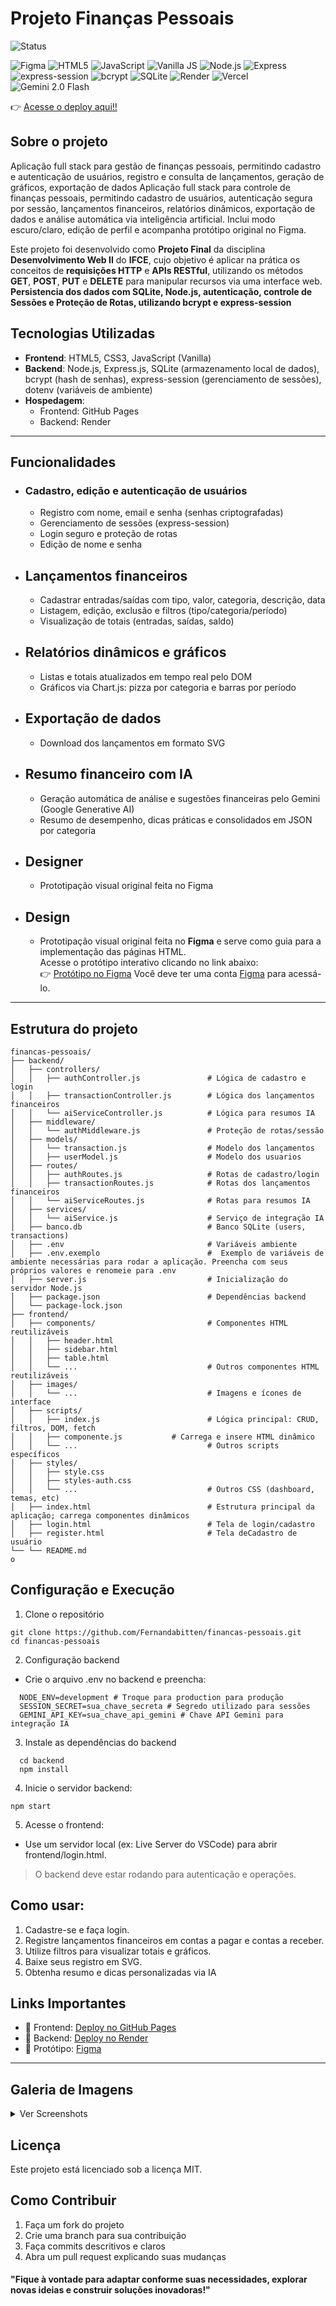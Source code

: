 # Projeto Finanças Pessoais

![Status](https://img.shields.io/badge/progresso-100%25-green?style=for-the-badge)

![Figma](https://img.shields.io/badge/Figma-F24E1E?style=for-the-badge&logo=figma&logoColor=white)
![HTML5](https://img.shields.io/badge/HTML5-%23E34F26.svg?style=for-the-badge&logo=html5&logoColor=white)
![JavaScript](https://img.shields.io/badge/JavaScript-F7DF1E?style=for-the-badge&logo=javascript&logoColor=000)
![Vanilla JS](https://img.shields.io/badge/Vanilla%20JS-F0DB4F?style=for-the-badge&logo=javascript&logoColor=323330)
![Node.js](https://img.shields.io/badge/Node.js-%2343853D.svg?style=for-the-badge&logo=node.js&logoColor=white)
![Express](https://img.shields.io/badge/Express.js-000?style=for-the-badge&logo=express&logoColor=white)
![express-session](https://img.shields.io/badge/express--session-ff69b4?style=for-the-badge)
![bcrypt](https://img.shields.io/badge/bcrypt-4B8BBE?style=for-the-badge)
![SQLite](https://img.shields.io/badge/SQLite-07405E.svg?style=for-the-badge&logo=sqlite&logoColor=white)
![Render](https://img.shields.io/badge/Render-46E3B7?style=for-the-badge&logo=render&logoColor=000)
![Vercel](https://img.shields.io/badge/Vercel-000000?style=for-the-badge&logo=vercel&logoColor=white)
![Gemini 2.0 Flash](https://img.shields.io/badge/Gemini%202.0%20Flash-4285F4?style=for-the-badge&logo=google&logoColor=white)

👉 [Acesse o deploy aqui!!](https://financas-pessoais-nu-ten.vercel.app/login.html)

## Sobre o projeto

Aplicação full stack para gestão de finanças pessoais, permitindo cadastro e autenticação de usuários, registro e consulta de lançamentos, geração de gráficos, exportação de dados Aplicação full stack para controle de finanças pessoais, permitindo cadastro de usuários, autenticação segura por sessão, lançamentos financeiros, relatórios dinâmicos, exportação de dados e análise automática via inteligência artificial. Inclui modo escuro/claro, edição de perfil e acompanha protótipo original no Figma.

Este projeto foi desenvolvido como **Projeto Final** da disciplina **Desenvolvimento Web II** do **IFCE**, cujo objetivo é aplicar na prática os conceitos de **requisições HTTP** e **APIs RESTful**, utilizando os métodos **GET**, **POST**, **PUT** e **DELETE** para manipular recursos via uma interface web. **Persistencia dos dados com SQLite, Node.js, autenticação, controle de Sessões e Proteção de Rotas, utilizando bcrypt e express-session**

## Tecnologias Utilizadas

- **Frontend**:
  HTML5,
  CSS3,
  JavaScript (Vanilla)
- **Backend**:
  Node.js,
  Express.js,
  SQLite (armazenamento local de dados),
  bcrypt (hash de senhas),
  express-session (gerenciamento de sessões),
  dotenv (variáveis de ambiente)
- **Hospedagem**:
  - Frontend: GitHub Pages
  - Backend: Render

---

## Funcionalidades

- ### Cadastro, edição e autenticação de usuários

  - Registro com nome, email e senha (senhas criptografadas)
  - Gerenciamento de sessões (express-session)
  - Login seguro e proteção de rotas
  - Edição de nome e senha

- ## Lançamentos financeiros

  - Cadastrar entradas/saídas com tipo, valor, categoria, descrição, data
  - Listagem, edição, exclusão e filtros (tipo/categoria/período)
  - Visualização de totais (entradas, saídas, saldo)

- ## Relatórios dinâmicos e gráficos

  - Listas e totais atualizados em tempo real pelo DOM
  - Gráficos via Chart.js: pizza por categoria e barras por período

- ## Exportação de dados

  - Download dos lançamentos em formato SVG

- ## Resumo financeiro com IA

  - Geração automática de análise e sugestões financeiras pelo Gemini (Google Generative AI)
  - Resumo de desempenho, dicas práticas e consolidados em JSON por categoria

- ## Designer

  - Prototipação visual original feita no Figma

- ## Design
  - Prototipação visual original feita no **Figma** e serve como guia para a implementação das páginas HTML.  
    Acesse o protótipo interativo clicando no link abaixo:  
    👉 [Protótipo no Figma](https://www.figma.com/proto/cHjB1mahWFq8FTedooHL8X/Sistema-de-Gest%C3%A3o-Finnanceira-Pessoal?node-id=54-806&p=f&t=O1E4mtFvgd4wAINR-0&scaling=min-zoom&content-scaling=fixed&page-id=48%3A1436&starting-point-node-id=54%3A806)
    Você deve ter uma conta <a href="https://www.figma.com/">Figma</a> para acessá-lo.

---

## Estrutura do projeto

```
financas-pessoais/
├── backend/
│   ├── controllers/
│   │   ├── authController.js               # Lógica de cadastro e login
│   │   ├── transactionController.js        # Lógica dos lançamentos financeiros
│   │   └── aiServiceController.js          # Lógica para resumos IA
│   ├── middleware/
│   │   └── authMiddleware.js               # Proteção de rotas/sessão
│   ├── models/
│   │   └── transaction.js                  # Modelo dos lançamentos
│   │   ├── userModel.js                    # Modelo dos usuarios
│   ├── routes/
│   │   ├── authRoutes.js                   # Rotas de cadastro/login
│   │   ├── transactionRoutes.js            # Rotas dos lançamentos financeiros
│   │   └── aiServiceRoutes.js              # Rotas para resumos IA
│   ├── services/
│   │   └── aiService.js                    # Serviço de integração IA
│   ├── banco.db                            # Banco SQLite (users, transactions)
│   ├── .env                                # Variáveis ambiente
│   ├── .env.exemplo                        #  Exemplo de variáveis de ambiente necessárias para rodar a aplicação. Preencha com seus próprios valores e renomeie para .env
│   ├── server.js                           # Inicialização do servidor Node.js
│   ├── package.json                        # Dependências backend
│   └── package-lock.json
├── frontend/
│   ├── components/                         # Componentes HTML reutilizáveis
│   │   ├── header.html
│   │   ├── sidebar.html
│   │   ├── table.html
│   │   └── ...                             # Outros componentes HTML reutilizáveis
│   ├── images/
│   │   └── ...                             # Imagens e ícones de interface
│   ├── scripts/
│   │   ├── index.js                        # Lógica principal: CRUD, filtros, DOM, fetch
│   │   ├── componente.js           # Carrega e insere HTML dinâmico
│   │   └── ...                             # Outros scripts específicos
│   ├── styles/
│   │   ├── style.css
│   │   ├── styles-auth.css
│   │   └── ...                             # Outros CSS (dashboard, temas, etc)
│   ├── index.html                          # Estrutura principal da aplicação; carrega componentes dinâmicos
│   ├── login.html                          # Tela de login/cadastro
│   ├── register.html                       # Tela deCadastro de usuário
└── └── README.md
o
```

## Configuração e Execução

1. Clone o repositório

```
git clone https://github.com/Fernandabitten/financas-pessoais.git
cd financas-pessoais
```

2. Configuração backend

- Crie o arquivo .env no backend e preencha:

```
  NODE_ENV=development # Troque para production para produção
  SESSION_SECRET=sua_chave_secreta # Segredo utilizado para sessões
  GEMINI_API_KEY=sua_chave_api_gemini # Chave API Gemini para integração IA
```

3. Instale as dependências do backend

```
  cd backend
  npm install
```

4. Inicie o servidor backend:

```
npm start
```

5. Acesse o frontend:

- Use um servidor local (ex: Live Server do VSCode) para abrir frontend/login.html.

> O backend deve estar rodando para autenticação e operações.

## Como usar:

1. Cadastre-se e faça login.
2. Registre lançamentos financeiros em contas a pagar e contas a receber.
3. Utilize filtros para visualizar totais e gráficos.
4. Baixe seus registro em SVG.
5. Obtenha resumo e dicas personalizadas via IA

## Links Importantes

- 🔗 Frontend: [Deploy no GitHub Pages](https://fernandabitten.github.io/financas-pessoais/frontend/login.html)
- 🔗 Backend: [Deploy no Render](https://financas-pessoais-eyy5.onrender.com/)
- 🔗 Protótipo: [Figma](https://www.figma.com/proto/cHjB1mahWFq8FTedooHL8X/Sistema-de-Gest%C3%A3o-Finnanceira-Pessoal?node-id=54-806&p=f&t=O1E4mtFvgd4wAINR-0&scaling=min-zoom&content-scaling=fixed&page-id=48%3A1436&starting-point-node-id=54%3A806)

---

## Galeria de Imagens

<details>
  <summary>Ver Screenshots</summary>
  <div style="display: flex; flex-wrap: wrap; gap: 1rem;">
  </div>
</details>

## Licença

Este projeto está licenciado sob a licença MIT.

## Como Contribuir

1. Faça um fork do projeto
2. Crie uma branch para sua contribuição
3. Faça commits descritivos e claros
4. Abra um pull request explicando suas mudanças

#### "Fique à vontade para adaptar conforme suas necessidades, explorar novas ideias e construir soluções inovadoras!"
